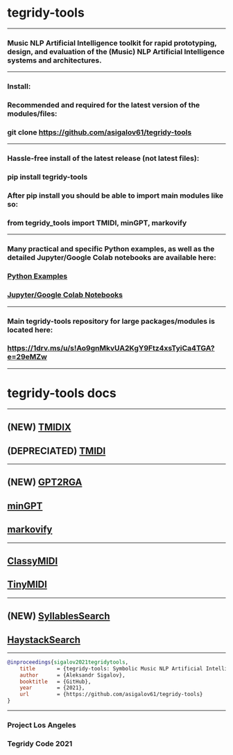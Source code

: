 # tegridy-tools

***

### Music NLP Artificial Intelligence toolkit for rapid prototyping, design, and evaluation of the (Music) NLP Artificial Intelligence systems and architectures.

***
### Install:

### Recommended and required for the latest version of the modules/files: 
### git clone https://github.com/asigalov61/tegridy-tools

***

### Hassle-free install of the latest release (not latest files): 

### pip install tegridy-tools

### After pip install you should be able to import main modules like so:

### from tegridy_tools import TMIDI, minGPT, markovify

***

### Many practical and specific Python examples, as well as the detailed Jupyter/Google Colab notebooks are available here:

### [Python Examples](https://github.com/asigalov61/tegridy-tools/tree/main/Examples)

### [Jupyter/Google Colab Notebooks](https://github.com/asigalov61/tegridy-tools/tree/main/tegridy-tools/notebooks)

***

### Main tegridy-tools repository for large packages/modules is located here:

### https://1drv.ms/u/s!Ao9gnMkvUA2KgY9Ftz4xsTyiCa4TGA?e=29eMZw

***

# tegridy-tools docs

***

## (NEW) [TMIDIX](https://asigalov61.github.io/tegridy-tools/TMIDIX.html)

## (DEPRECIATED) [TMIDI](https://asigalov61.github.io/tegridy-tools/TMIDI.html)

***

## (NEW) [GPT2RGA](https://asigalov61.github.io/tegridy-tools/GPT2RGA.html)
## [minGPT](https://asigalov61.github.io/tegridy-tools/minGPT.html)
## [markovify](https://asigalov61.github.io/tegridy-tools/markovify.html)

***

## [ClassyMIDI](https://asigalov61.github.io/tegridy-tools/ClassyMIDI.html)
## [TinyMIDI](https://asigalov61.github.io/tegridy-tools/TinyMIDI.html)

***

## (NEW) [SyllablesSearch](https://asigalov61.github.io/tegridy-tools/SyllablesSearch.html)
## [HaystackSearch](https://asigalov61.github.io/tegridy-tools/HaystackSearch.html)

***

```bibtex
@inproceedings{sigalov2021tegridytools,
    title       = {tegridy-tools: Symbolic Music NLP Artificial Intelligence Toolkit},
    author      = {Aleksandr Sigalov},
    booktitle   = {GitHub},
    year        = {2021},
    url         = {https://github.com/asigalov61/tegridy-tools}
}
```
***

### Project Los Angeles

### Tegridy Code 2021
